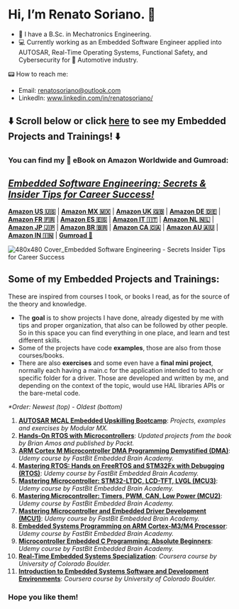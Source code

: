 # Hi, I’m Renato Soriano. 👋
- 🤖 I have a B.Sc. in Mechatronics Engineering.
- 💻 Currently working as an Embedded Software Engineer applied into AUTOSAR, Real-Time Operating Systems, Functional Safety, and Cybersecurity for 🚙 Automotive industry.

📟 How to reach me: 
- Email: renatosoriano@outlook.com
- LinkedIn: www.linkedin.com/in/renatosoriano/

## **⬇️ Scroll below or click [here](#some-of-my-embedded-projects-and-trainings) to see my Embedded Projects and Trainings! ⬇️** 

### **You can find my 📘 eBook on Amazon Worldwide and Gumroad:** 
## <ins>_Embedded Software Engineering: Secrets & Insider Tips for Career Success!_<ins>

**[Amazon US 🇺🇸](https://www.amazon.com/dp/B0CX5XXSPP)** | **[Amazon MX 🇲🇽](https://www.amazon.com.mx/dp/B0CX5XXSPP)** | **[Amazon UK 🇬🇧](https://www.amazon.co.uk/dp/B0CX5XXSPP)** | **[Amazon DE 🇩🇪](https://www.amazon.de/dp/B0CX5XXSPP)** | **[Amazon FR 🇫🇷](https://www.amazon.fr/dp/B0CX5XXSPP)** | **[Amazon ES 🇪🇸](https://www.amazon.es/dp/B0CX5XXSPP)** | **[Amazon IT 🇮🇹](https://www.amazon.it/dp/B0CX5XXSPP)** | **[Amazon NL 🇳🇱](https://www.amazon.nl/dp/B0CX5XXSPP)** | **[Amazon JP 🇯🇵](https://www.amazon.co.jp/dp/B0CX5XXSPP)** | **[Amazon BR 🇧🇷](https://www.amazon.com.br/dp/B0CX5XXSPP)** | **[Amazon CA 🇨🇦](https://www.amazon.ca/dp/B0CX5XXSPP)** | **[Amazon AU 🇦🇺](https://www.amazon.com.au/dp/B0CX5XXSPP)** | **[Amazon IN 🇮🇳](https://www.amazon.in/dp/B0CX5XXSPP)** | **[Gumroad 👾](https://renatosoriano.gumroad.com/l/CareerSuccessEmbedded/5c3dkg3)**

![480x480 Cover_Embedded Software Engineering - Secrets   Insider Tips for Career Success](https://github.com/user-attachments/assets/285293ea-4e75-480c-8752-0eee94a97771)

## Some of my Embedded Projects and Trainings:
These are inspired from courses I took, or books I read, as for the source of the theory and knowledge.

- The **goal** is to show projects I have done, already digested by me with tips and proper organization, that also can be followed by other people. So in this space you can find everything in one place, and learn and test different skills.
- Some of the projects have code **examples**, those are also from those courses/books.
- There are also **exercises** and some even have a **final mini project**, normally each having a main.c for the application intended to teach or specific folder for a driver. Those are developed and written by me, and depending on the context of the topic, would use HAL libraries APIs or the bare-metal code.

_*Order: Newest (top) - Oldest (bottom)_

1.  **[AUTOSAR MCAL Embedded Upskilling Bootcamp](https://github.com/renatosoriano/AUTOSAR-MCAL-Embedded-Upskilling-Bootcamp)**: _Projects, examples and exercises by Modular MX._
2. **[Hands-On RTOS with Microcontrollers](https://github.com/renatosoriano/Hands-On-RTOS-with-Microcontrollers-Book-Projects)**: _Updated projects from the book by Brian Amos and published by Packt._
3. **[ARM Cortex M Microcontroller DMA Programming Demystified (DMA)](https://github.com/renatosoriano/Udemy-Embedded-Course8_ARM-Cortex-M-Microcontroller-DMA-Programming-Demystified)**: _Udemy course by FastBit Embedded Brain Academy._
4. **[Mastering RTOS: Hands on FreeRTOS and STM32Fx with Debugging (RTOS)](https://github.com/renatosoriano/Udemy-Embedded-Course7_Mastering-RTOS-Hands-on-FreeRTOS-and-STM32Fx-with-Debugging)**: _Udemy course by FastBit Embedded Brain Academy._
5. **[Mastering Microcontroller: STM32-LTDC, LCD-TFT, LVGL (MCU3)](https://github.com/renatosoriano/Udemy-Embedded-Course5_Mastering-Microcontroller-STM32-LTDC-LCD-TFT-LVGL-MCU3)**: _Udemy course by FastBit Embedded Brain Academy._
6. **[Mastering Microcontroller: Timers, PWM, CAN, Low Power (MCU2)](https://github.com/renatosoriano/Udemy-Embedded-Course4_Mastering-Microcontroller-Timers-PWM-CAN-Low-Power-MCU2)**: _Udemy course by FastBit Embedded Brain Academy._
7. **[Mastering Microcontroller and Embedded Driver Development (MCU1)](https://github.com/renatosoriano/Udemy-Embedded-Course3_Mastering-Microcontroller-and-Embedded-Driver-Development-MCU1)**: _Udemy course by FastBit Embedded Brain Academy._
8. **[Embedded Systems Programming on ARM Cortex-M3/M4 Processor](https://github.com/renatosoriano/Udemy-Embedded-Course2_Embedded-Systems-Programming-on-ARM-Cortex-M3-M4-Processor)**: _Udemy course by FastBit Embedded Brain Academy._
9. **[Microcontroller Embedded C Programming: Absolute Beginners](https://github.com/renatosoriano/Udemy-Embedded-Course1_Microcontroller-Embedded-C-Programming-Absolute-Beginners)**: _Udemy course by FastBit Embedded Brain Academy._
10. **[Real-Time Embedded Systems Specialization](https://github.com/renatosoriano/Coursera_Real-Time-Embedded-Systems-Specialization)**: _Coursera course by University of Colorado Boulder._
11. **[Introduction to Embedded Systems Software and Development Environments](https://github.com/renatosoriano/Coursera_Introduction-to-Embedded-Systems-Software-and-Development-Environments)**: _Coursera course by University of Colorado Boulder._

### Hope you like them!


<!---
renatosoriano/renatosoriano is a ✨ special ✨ repository because its `README.md` (this file) appears on your GitHub profile.
You can click the Preview link to take a look at your changes.
--->
